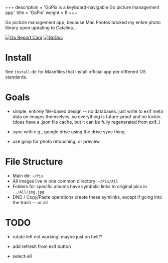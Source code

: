 +++
description = 'GoPix is a keyboard-navigable Go picture management app.'
title = 'GoPix'
weight = 8
+++

Go picture management app, because Mac Photos bricked my entire photo library upon updating to Catalina...

[![Go Report Card](https://goreportcard.com/badge/github.com/goki/gopix)](https://goreportcard.com/report/github.com/goki/gopix)
[![GoDoc](https://godoc.org/github.com/goki/gopix?status.svg)](https://godoc.org/github.com/goki/gopix)

# Install

See `install` dir for Makefiles that install official app per different OS standards.

# Goals

* simple, entirely file-based design -- no databases.   just write to exif meta data on images themselves.  so everything is future-proof and no lockin.  (does have a .json file cache, but it can be fully regenerated from exif..)

* sync with e.g., google drive using the drive sync thing.

* use gimp for photo retouching, or preview

# File Structure

* Main dir: `~/Pix`
* All images live in one common directory: `~/Pix/All`
* Folders for specific albums have symbolic links to original pics in `../All/img.jpg`
* DND / Copy/Paste operations create these symlinks, except if going into the trash -- or all

# TODO

* rotate left not working!  maybe just on helif?

* add refresh from exif button

* select-all